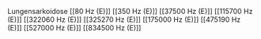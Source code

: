 Lungensarkoidose
[[80 Hz (E)]]
[[350 Hz (E)]]
[[37500 Hz (E)]]
[[115700 Hz (E)]]
[[322060 Hz (E)]]
[[325270 Hz (E)]]
[[175000 Hz (E)]]
[[475190 Hz (E)]]
[[527000 Hz (E)]]
[[834500 Hz (E)]]